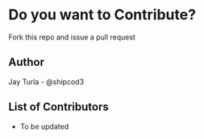# Do you want to Contribute?
Fork this repo and issue a pull request

## Author
Jay Turla - @shipcod3

## List of Contributors
- To be updated
